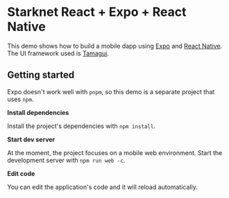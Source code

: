 # Starknet React + Expo + React Native

This demo shows how to build a mobile dapp using [Expo](https://expo.dev/) and
[React Native](https://reactnative.dev/). The UI framework used is
[Tamagui](https://tamagui.dev/).

## Getting started

Expo doesn't work well with `pnpm`, so this demo is a separate project that
uses `npm`.

**Install dependencies**

Install the project's dependencies with `npm install`.

**Start dev server**

At the moment, the project focuses on a mobile web environment. Start the
development server with `npm run web -c`.

**Edit code**

You can edit the application's code and it will reload automatically.


